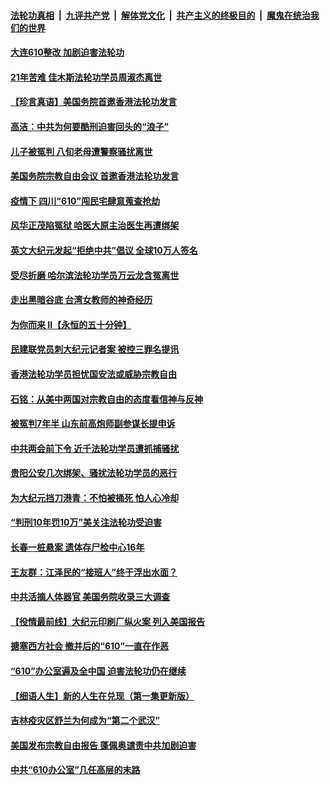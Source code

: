 ####  [法轮功真相](../../../../basic/blob/master/README.md?t=06190902) &nbsp;|&nbsp; [九评共产党](../../../../9ping.md/blob/master/README.md?t=06190902) &nbsp;|&nbsp; [解体党文化](../../../../jtdwh.md/blob/master/README.md?t=06190902)  &nbsp;|&nbsp; [共产主义的终极目的](../../../../gczydzjmd.md/blob/master/README.md?t=06190902) &nbsp;|&nbsp; [魔鬼在统治我们的世界](../../../../mgztzwmdsj.md/blob/master/README.md?t=06190902) 

#### [大连610整改 加剧迫害法轮功](../pages/prog424/a102874147.md?t=06190902) 

#### [21年苦难 佳木斯法轮功学员周淑杰离世](../pages/prog424/a102873864.md?t=06190902) 

#### [【珍言真语】美国务院首邀香港法轮功发言](../pages/prog424/a102872871.md?t=06190902) 

#### [高洁：中共为何要酷刑迫害回头的“浪子”](../pages/prog424/a102872551.md?t=06190902) 

#### [儿子被冤判 八旬老母遭警察骚扰离世](../pages/prog424/a102872174.md?t=06190902) 

#### [美国务院宗教自由会议 首邀香港法轮功发言](../pages/prog424/a102872317.md?t=06190902) 

#### [疫情下 四川“610”闯民宅肆意蒐查抢劫](../pages/prog424/a102872137.md?t=06190902) 

#### [风华正茂陷冤狱 哈医大原主治医生再遭绑架](../pages/prog424/a102872059.md?t=06190902) 

#### [英文大纪元发起“拒绝中共”倡议 全球10万人签名](../pages/prog424/a102871657.md?t=06190902) 

#### [受尽折磨 哈尔滨法轮功学员万云龙含冤离世](../pages/prog424/a102871320.md?t=06190902) 

#### [走出黑暗谷底 台湾女教师的神奇经历](../pages/prog424/a102871310.md?t=06190902) 

#### [为你而来 II【永恒的五十分钟】](../pages/prog424/a102865179.md?t=06190902) 

#### [民建联党员刺大纪元记者案 被控三罪名提讯](../pages/prog424/a102871169.md?t=06190902) 

#### [香港法轮功学员担忧国安法或威胁宗教自由](../pages/prog424/a102871017.md?t=06190902) 

#### [石铭：从美中两国对宗教自由的态度看信神与反神](../pages/prog424/a102870822.md?t=06190902) 

#### [被冤判7年半 山东前高炮师副参谋长提申诉](../pages/prog424/a102870742.md?t=06190902) 

#### [中共两会前下令 近千法轮功学员遭抓捕骚扰](../pages/prog424/a102870712.md?t=06190902) 

#### [贵阳公安几次绑架、骚扰法轮功学员的恶行](../pages/prog424/a102869179.md?t=06190902) 

#### [为大纪元挡刀港青：不怕被捅死 怕人心冷却](../pages/prog424/a102870231.md?t=06190902) 

#### [“判刑10年罚10万”美关注法轮功受迫害](../pages/prog424/a102870102.md?t=06190902) 

#### [长春一桩悬案 遗体存尸检中心16年](../pages/prog424/a102869995.md?t=06190902) 

#### [王友群：江泽民的“接班人”终于浮出水面？](../pages/prog424/a102870047.md?t=06190902) 

#### [中共活摘人体器官 美国务院收录三大调查](../pages/prog424/a102869803.md?t=06190902) 

#### [【役情最前线】大纪元印刷厂纵火案 列入美国报告](../pages/prog424/a102869800.md?t=06190902) 

#### [搪塞西方社会 撤并后的“610”一直在作恶](../pages/prog424/a102869186.md?t=06190902) 

#### [“610”办公室遍及全中国 迫害法轮功仍在继续](../pages/prog424/a102868649.md?t=06190902) 

#### [【细语人生】新的人生在兑现（第一集更新版）](../pages/prog424/a102868323.md?t=06190902) 

#### [吉林疫灾区舒兰为何成为“第二个武汉”](../pages/prog424/a102868392.md?t=06190902) 

#### [美国发布宗教自由报告 蓬佩奥谴责中共加剧迫害](../pages/prog424/a102868318.md?t=06190902) 

#### [中共“610办公室”几任高层的末路](../pages/prog424/a102868197.md?t=06190902) 

